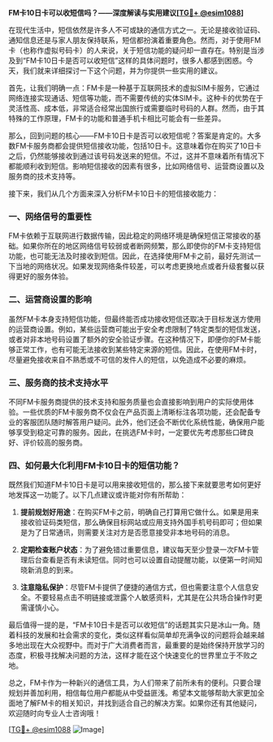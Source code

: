 **FM卡10日卡可以收短信吗？——深度解读与实用建议[[TG💪+ @esim1088](https://t.me/s/esim1088)]**

在现代生活中，短信依然是许多人不可或缺的通信方式之一。无论是接收验证码、通知信息还是与家人朋友保持联系，短信都扮演着重要角色。然而，对于使用FM卡（也称作虚拟号码卡）的人来说，关于短信功能的疑问却一直存在。特别是当涉及到“FM卡10日卡是否可以收短信”这样的具体问题时，很多人都感到困惑。今天，我们就来详细探讨一下这个问题，并为你提供一些实用的建议。

首先，让我们明确一点：FM卡是一种基于互联网技术的虚拟SIM卡服务，它通过网络连接实现通话、短信等功能，而不需要传统的实体SIM卡。这种卡的优势在于灵活性高、成本低，非常适合经常出国旅行或需要临时号码的人群。然而，由于其特殊的工作原理，FM卡的功能和普通手机卡相比可能会有一些差异。

那么，回到问题的核心——FM卡10日卡是否可以收短信呢？答案是肯定的。大多数FM卡服务商都会提供短信接收功能，包括10日卡。这意味着你在购买了10日卡之后，仍然能够接收到通过该号码发送来的短信。不过，这并不意味着所有情况下都能顺利收到短信。影响短信接收的因素有很多，比如网络信号、运营商设置以及服务商的技术支持等。

接下来，我们从几个方面来深入分析FM卡10日卡的短信接收能力：

### 一、网络信号的重要性

FM卡依赖于互联网进行数据传输，因此稳定的网络环境是确保短信正常接收的基础。如果你所在的地区网络信号较弱或者断网频繁，那么即使你的FM卡支持短信功能，也可能无法及时接收到短信。因此，在选择使用FM卡之前，最好先测试一下当地的网络状况。如果发现网络条件较差，可以考虑更换地点或者升级套餐以获得更好的服务体验。

### 二、运营商设置的影响

虽然FM卡本身支持短信功能，但最终能否成功接收短信还取决于目标发送方使用的运营商设置。例如，某些运营商可能出于安全考虑限制了特定类型的短信发送，或者对非本地号码设置了额外的安全验证步骤。在这种情况下，即便你的FM卡能够正常工作，也有可能无法接收到某些特定来源的短信。因此，在使用FM卡时，尽量避免接收来自不熟悉或不可信的发件人的短信，以免造成不必要的麻烦。

### 三、服务商的技术支持水平

不同FM卡服务商提供的技术支持和服务质量也会直接影响到用户的实际使用体验。一些优质的FM卡服务商不仅会在产品页面上清晰标注各项功能，还会配备专业的客服团队随时解答用户疑问。此外，他们还会不断优化系统性能，确保用户能够享受到稳定可靠的服务。因此，在挑选FM卡时，一定要优先考虑那些口碑良好、评价较高的服务商。

### 四、如何最大化利用FM卡10日卡的短信功能？

既然我们知道FM卡10日卡是可以用来接收短信的，那么接下来就要思考如何更好地发挥这一功能了。以下几点建议或许能对你有所帮助：

1. **提前规划好用途**：在购买FM卡之前，明确自己打算用它做什么。如果是用来接收验证码类短信，那么确保目标网站或应用支持外国手机号码即可；但如果是为了日常通讯，则需要关注对方是否愿意接受非本地号码的消息。

2. **定期检查账户状态**：为了避免错过重要信息，建议每天至少登录一次FM卡管理后台查看是否有未读短信。同时也可以设置自动提醒功能，以便第一时间知晓新消息的到来。

3. **注意隐私保护**：尽管FM卡提供了便捷的通信方式，但也需要注意个人信息安全。不要轻易点击不明链接或泄露个人敏感资料，尤其是在公共场合操作时更需谨慎小心。

最后值得一提的是，“FM卡10日卡是否可以收短信”的话题其实只是冰山一角。随着科技的发展和社会需求的变化，类似这样看似简单却充满争议的问题将会越来越多地出现在大众视野中。而对于广大消费者而言，最重要的是始终保持开放学习的态度，积极寻找解决问题的方法，这样才能在这个快速变化的世界里立于不败之地。

总之，FM卡作为一种新兴的通信工具，为人们带来了前所未有的便利。只要合理规划并善加利用，相信每位用户都能从中受益匪浅。希望本文能够帮助大家更加全面地了解FM卡的相关知识，并找到适合自己的解决方案。如果你还有其他疑问，欢迎随时向专业人士咨询哦！

[[TG💪+ @esim1088](https://t.me/s/esim1088) ![Image](https://i.postimg.cc/4NQfJmqS/Snipaste-2025-05-13-00-14-12.png)]